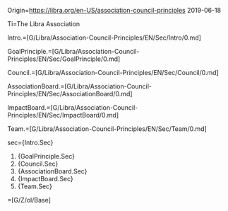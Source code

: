 Origin=<a href="https://libra.org/en-US/association-council-principles">https://libra.org/en-US/association-council-principles</a> 2019-06-18

Ti=The Libra Association

Intro.=[G/Libra/Association-Council-Principles/EN/Sec/Intro/0.md]

GoalPrinciple.=[G/Libra/Association-Council-Principles/EN/Sec/GoalPrinciple/0.md]

Council.=[G/Libra/Association-Council-Principles/EN/Sec/Council/0.md]

AssociationBoard.=[G/Libra/Association-Council-Principles/EN/Sec/AssociationBoard/0.md]

ImpactBoard.=[G/Libra/Association-Council-Principles/EN/Sec/ImpactBoard/0.md]

Team.=[G/Libra/Association-Council-Principles/EN/Sec/Team/0.md]

sec={Intro.Sec}<ol><li>{GoalPrinciple.Sec}<li>{Council.Sec}<li>{AssociationBoard.Sec}<li>{ImpactBoard.Sec}<li>{Team.Sec}</ol>

=[G/Z/ol/Base]
